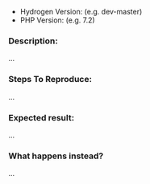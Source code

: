 - Hydrogen Version: (e.g. dev-master)
- PHP Version: (e.g. 7.2)

### Description:

...

### Steps To Reproduce:

...

### Expected result:

...

### What happens instead?

...
